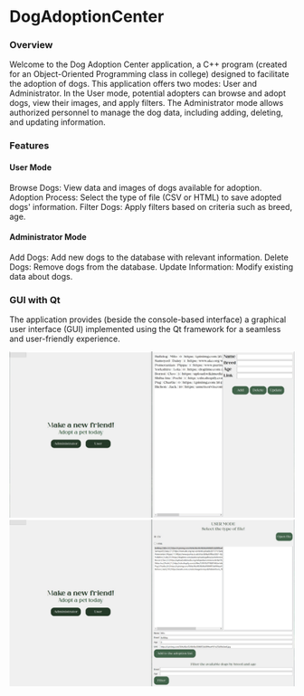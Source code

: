# DogAdoptionCenter
 
### Overview
Welcome to the Dog Adoption Center application, a C++ program (created for an Object-Oriented Programming class in college) designed to facilitate the adoption of dogs. This application offers two modes: User and Administrator. In the User mode, potential adopters can browse and adopt dogs, view their images, and apply filters. The Administrator mode allows authorized personnel to manage the dog data, including adding, deleting, and updating information.

### Features
#### User Mode
Browse Dogs: View data and images of dogs available for adoption.
Adoption Process: Select the type of file (CSV or HTML) to save adopted dogs' information.
Filter Dogs: Apply filters based on criteria such as breed, age.
#### Administrator Mode
Add Dogs: Add new dogs to the database with relevant information.
Delete Dogs: Remove dogs from the database.
Update Information: Modify existing data about dogs.

### GUI with Qt
The application provides (beside the console-based interface) a graphical user interface (GUI) implemented using the Qt framework for a seamless and user-friendly experience.

![Screenshot of My Application](https://github.com/mirunaaa29/DogAdoptionCenter/blob/main/InterfacePictures/AdministratorSS.jpeg)
![Screenshot of My Application](https://github.com/mirunaaa29/DogAdoptionCenter/blob/main/InterfacePictures/UserSS.jpeg)

